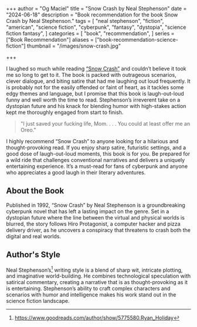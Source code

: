 +++
author = "Og Maciel"
title = "Snow Crash by Neal Stephenson"
date = "2024-06-18"
description = "Book recommendation for the book Snow Crash by Neal Stephenson."
tags = [
    "neal stephenson",
    "fiction",
    "american",
    "science fiction",
    "cyberpunk",
    "fantasy",
    "dystopia",
    "science fiction fantasy",
]
categories = [
    "book",
    "recommendation",
]
series = ["Book Recommendation"]
aliases = ["book-recommendation-science-fiction"]
thumbnail = "/images/snow-crash.jpg"

+++

I laughed so much while reading <a href="https://amzn.to/4aTBwjk" rel="nofollow" target="_blank">“Snow Crash”</a> and couldn’t believe it took me so long to get to it. The book is packed with outrageous scenarios, clever dialogue, and biting satire that had me laughing out loud frequently. It is probably not for the easily offended or faint of heart, as it tackles some edgy themes and language, but I promise that this book is laugh-out-loud funny and well worth the time to read. Stephenson’s irreverent take on a dystopian future and his knack for blending humor with high-stakes action kept me thoroughly engaged from start to finish.

> "I just saved your fucking life, Mom. . . . You could at least offer me an Oreo."

I highly recommend “Snow Crash” to anyone looking for a hilarious and thought-provoking read. If you enjoy sharp satire, futuristic settings, and a good dose of laugh-out-loud moments, this book is for you. Be prepared for a wild ride that challenges conventional narratives and delivers a uniquely entertaining experience. It’s a must-read for fans of cyberpunk and anyone who appreciates a good laugh in their literary adventures.
<!--more-->

## About the Book

Published in 1992, “Snow Crash” by Neal Stephenson is a groundbreaking cyberpunk novel that has left a lasting impact on the genre. Set in a dystopian future where the line between the virtual and physical worlds is blurred, the story follows Hiro Protagonist, a computer hacker and pizza delivery driver, as he uncovers a conspiracy that threatens to crash both the digital and real worlds.

## Author's Style

Neal Stephenson’s[^1] writing style is a blend of sharp wit, intricate plotting, and imaginative world-building. He combines technological speculation with satirical commentary, creating a narrative that is as thought-provoking as it is entertaining. Stephenson’s ability to craft complex characters and scenarios with humor and intelligence makes his work stand out in the science fiction landscape.

[^1]: https://www.goodreads.com/author/show/5775580.Ryan_Holiday
